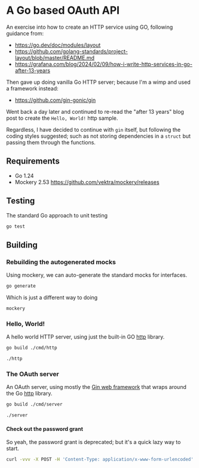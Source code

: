 # A Go based OAuth API

An exercise into how to create an HTTP service using GO, following guidance from:
* https://go.dev/doc/modules/layout
* https://github.com/golang-standards/project-layout/blob/master/README.md
* https://grafana.com/blog/2024/02/09/how-i-write-http-services-in-go-after-13-years

Then gave up doing vanilla Go HTTP server; because I'm a wimp and used a framework instead:
* https://github.com/gin-gonic/gin

Went back a day later and continued to re-read the "after 13 years" blog post to create the `Hello, World!` http sample. 

Regardless, I have decided to continue with `gin` itself, but following the coding styles suggested; such as not storing dependencies in a `struct` but passing them through the functions. 

## Requirements
* Go 1.24
* Mockery 2.53 https://github.com/vektra/mockery/releases

## Testing

The standard Go approach to unit testing
```bash
go test
```

## Building

### Rebuilding the autogenerated mocks
Using mockery, we can auto-generate the standard mocks for interfaces.
```bash
go generate
```
Which is just a different way to doing
```bash
mockery
```

### Hello, World!
A hello world HTTP server, using just the built-in GO [http](https://pkg.go.dev/net/http) library.
```bash
go build ./cmd/http
```
```bash
./http
```

### The OAuth server
An OAuth server, using mostly the [Gin web framework](https://github.com/gin-gonic/gin) that wraps around the Go [http](https://pkg.go.dev/net/http) library.
```bash
go build ./cmd/server
```
```bash
./server
```

#### Check out the password grant
So yeah, the password grant is deprecated; but it's a quick lazy way to start.
```bash
curl -vvv -X POST -H 'Content-Type: application/x-www-form-urlencoded' -u 'aardvark:badger' -d 'grant_type=password&scope=basic&username=aardvark&password=P%4055w0rd' http://127.0.0.1:8080/token
```
